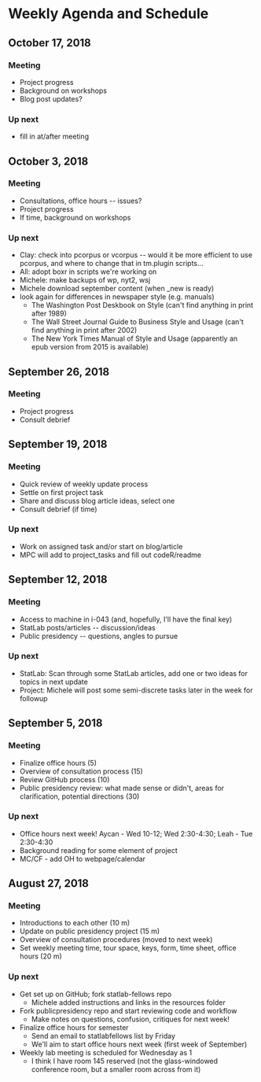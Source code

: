 # Weekly Agenda and Schedule

## October 17, 2018
### Meeting
* Project progress
* Background on workshops
* Blog post updates?

### Up next
* fill in at/after meeting

## October 3, 2018
### Meeting
* Consultations, office hours -- issues?
* Project progress
* If time, background on workshops

### Up next
* Clay: check into pcorpus or vcorpus -- would it be more efficient to use pcorpus, and where to change that in tm.plugin scripts...
* All: adopt boxr in scripts we're working on
* Michele: make backups of wp, nyt2, wsj
* Michele download september content (when \_new is ready)
* look again for differences in newspaper style (e.g. manuals)
  * The Washington Post Deskbook on Style (can't find anything in print after 1989)
  * The Wall Street Journal Guide to Business Style and Usage (can't find anything in print after 2002)
  * The New York Times Manual of Style and Usage (apparently an epub version from 2015 is available)

## September 26, 2018
### Meeting

* Project progress
* Consult debrief

## September 19, 2018
### Meeting

* Quick review of weekly update process
* Settle on first project task
* Share and discuss blog article ideas, select one
* Consult debrief (if time)

### Up next

* Work on assigned task and/or start on blog/article
* MPC will add to project_tasks and fill out codeR/readme

## September 12, 2018
### Meeting

* Access to machine in i-043 (and, hopefully, I'll have the final key)
* StatLab posts/articles -- discussion/ideas
* Public presidency -- questions, angles to pursue

### Up next

* StatLab: Scan through some StatLab articles, add one or two ideas for topics in next update
* Project: Michele will post some semi-discrete tasks later in the week for followup

## September 5, 2018
### Meeting

* Finalize office hours (5) 
* Overview of consultation process (15)
* Review GitHub process (10) 
* Public presidency review: what made sense or didn't, areas for clarification, potential directions (30)

### Up next

* Office hours next week! Aycan - Wed 10-12; Wed 2:30-4:30; Leah - Tue 2:30-4:30 
* Background reading for some element of project
* MC/CF - add OH to webpage/calendar

## August 27, 2018
### Meeting

* Introductions to each other (10 m)
* Update on public presidency project (15 m)
* Overview of consultation procedures (moved to next week)
* Set weekly meeting time, tour space, keys, form, time sheet, office hours (20 m)

### Up next

* Get set up on GitHub; fork statlab-fellows repo
  * Michele added instructions and links in the resources folder
* Fork publicpresidency repo and start reviewing code and workflow
  * Make notes on questions, confusion, critiques for next week!
* Finalize office hours for semester
  * Send an email to statlabfellows list by Friday
  * We'll aim to start office hours next week (first week of September)
* Weekly lab meeting is scheduled for Wednesday as 1
  * I think I have room 145 reserved (not the glass-windowed conference room, but a smaller room across from it)
